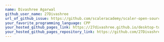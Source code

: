 ```yaml
---
name: Divashree Agarwal
github_user_name: 27Divashree
url_of_github_issue: https://github.com/scaleracademy/scaler-open-source-september-challenge/issues/422
your_favorite_programming_language: CPP
your_hosted_github_pages_link: https://27divashree.github.io/desktop-tutorial/
your_hosted_github_pages_repository_link: https://github.com/27Divashree/desktop-tutorial
---
```

